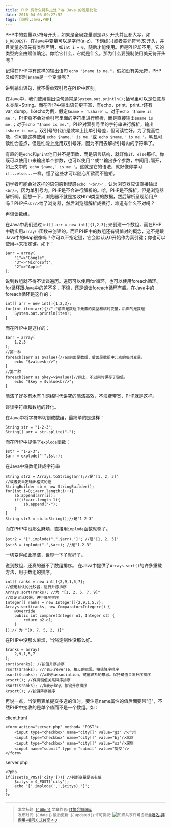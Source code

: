 ```yaml
---
title: PHP 有什么特殊之处？与 Java 的浅层比较
date: 2016-04-03 09:27:52
tags: [编程,Java,PHP]
---
```


PHP中的变量以`$`符号开头，如果是全局变量则是以`$_`开头并且都大写，如`$_REQUEST`。在Java中变量可以是字母(a-z)、下划线(-)或者美元符号($)开头，并且变量必须先有类型声明，如`int i = 0`，随后才能使用。但是PHP却不用，它的类型完全由赋值确定。你给它什么，它就是什么。那为什么要强制使用美元符开头呢？

<!--more-->

记得在PHP中有这样的输出语句 `echo "$name is me."`，假如没有美元符，PHP又如何识别`$name`是一个变量呢？

讲到输出语句，就不得单双引号在PHP中区别。

在Java中，我们使用输出语句通常是`System.out.println();`括号里可以是任意基本类型+String。而在PHP中输出语句更丰富，有echo，print，print_r还有var_dump。以echo为例，假定`$name = 'Lshare';`。对于`echo '$name is me.'`，PHP将不会对单引号里面的字符串进行解析，而是直接输出`$name is me.`；对于`echo "$name is me."`，PHP对双引号里的字符串进行解析，输出`Lshare is me.`。双引号的代价是效率上比单引号差，但可读性好。为了提高性能，你可能这样使用 `echo $name.' is me.'`或` echo $name,' is me.'`，明显可读性会差点，但是性能上比用双引号好，因为不用去解析引号内的字符串了。

有趣的是`echo`和`print`他们并不是函数，而是语言结构，就好像`if`、`else`那样。你既可以使用`()`来输出单个参数，也可以使用`''`或`""`输出多个参数，中间用`,`隔开，如上文中的` echo $name,' is me.'`。这就是它的语法，就好像你学习`if...else...`一样，懂了这些才可以随心所欲而不逾矩。

初学者可能会对这样的语句感到疑惑`echo '<br/>'`，认为浏览器应该直接输出`<br/>`，因为单引号内，PHP是不会进行解析的。哈，PHP是不解析，但是浏览器解析啊。回想一下，浏览器不就是接收Html类型的数据，然后解析呈现给用户吗？PHP把`<br/>`给了浏览器，然后浏览器解析成换行，难道有什么不对吗？

再谈谈数组。

在Java中我们通过`int[] arr = new int[]{1,2,3};`来创建一个数组，而在PHP中确实用`array()`函数来创建的。而且PHP中的数组还有键值对的概念，这不是跟Java中的Map很像吗？你可以不指定键，它会默认从0开始作为索引键；你也可以使用`=>`来指定键。如下：

```
$arr = array( 
    "1"=>"Google",
    "3"=>"Microsoft",
    "2"=>"Apple"
);
```

说到数组就不得不谈谈遍历。遍历可以使用for循环，也可以使用foreach循环。for循环跟Java中的差不多，不谈，还是谈谈foreach循环有趣。在Java中的foreach循环是这样的：

```
int[] arr = new int[]{1,2,3};
for(int item:arr){//":"前面是数组中元素的类型和临时变量，后面的是数组
    System.out.println(item);
}
```

而在PHP中是这样的：

```
$arr = array(
    1,2,3
);
//第一种
foreach($arr as $value){//as前面是数组，后面是数组中元素的临时变量。
    echo "$value<br/>";
}
//第二种
foreach($arr as $key=>$value){//同上，不过同时保存了键值。
    echo "$key = $value<br/>";
}
```

简洁了好多有木有？网络时代讲究的简洁高效，不浪费带宽，PHP就是这样。


谈谈字符串和数组的转化。

在Java中将字符串切割成数组，最简单的是这样：

```
String str = "1-2-3";
String[] arr = str.splite("-");
```

而在PHP中提供了`explode`函数：

```
$str = "1-2-3"; 
$arr = explode("-",$str);
```

在Java中将数组转成字符串

```
String str2 = Arrays.toString(arr);//是"[1, 2, 3]"
//或者要自定输出格式的话
StringBuilder sb = new StringBuilder();
for(int i=0;i<arr.length;i++){
	sb.append(arr[i]);
	if(i!=arr.length-1){
		sb.append("-");
	}
}
String str3 = sb.toString();//是"1-2-3"
```

而在PHP中没那么麻烦，直接用`implode`函数就够了。

```
$str2 = '['.implode(",",$arr).']'; //是"[1, 2, 3]"
$str3 = implode("-",$arr); //是"1-2-3"
```

一切变得如此简洁，世界一下子就好了。

说到数组，还真的避不了数组排序。
在Java中提供了`Arrays.sort()`的许多重载方法，用于数组的排序。

```
int[] ranks = new int[]{2,9,1,5,7};
//使用默认的比较器，进行升序排序
Arrays.sort(ranks); //为 "[1, 2, 5, 7, 9]"
//自定义比较器，进行降序排序
Integer[] ranks = new Integer[]{2,9,1,5,7};
Arrays.sort(ranks, new Comparator<Integer>() {
	@Override
	public int compare(Integer o1, Integer o2) {
		return o2-o1;
	}
});// 为 "[9, 7, 5, 2, 1]"
```

在PHP中没那么麻烦，当然定制性没那么好。

```
$ranks = array(
    2,9,1,5,7
);
sort($ranks); //按值升序排序
rsort($ranks); //r表示reverse，相反的意思。按值降序排序
asort($ranks); //a表示association，键值联系的意思。保持键值关系升序排序
arsort(); //保持键值关系降序排序
ksort($ranks); //k表示key，按键升序排序
krsort(); //按键降序排序
```

再说一点，当使用表单提交多选的值时，要注意name属性的值后面要带"[]"，不然PHP中接收的是单个值而不是一个数组。如：

client.html
```
<form action="server.php" method= "POST">
    <input type="checkbox" name="city[]" value="gz" />广州
    <input type="checkbox" name="city[]" value="bj"/>北京
    <input type="checkbox" name="city[]" value="sz"/>深圳
    <input name="submit" type = "submit" value="提交"/>
</form>
```
server.php

```
<?php
if(isset($_POST['city'])){ //判断变量是否有值
    $citys = $_POST['city'];
    echo '['.implode(',',$citys).']'; 
}
?>
```

----------------

><span style="font-size:12px">本文标题: <a href="{{ permalink }}">{{ title }}</a>
文章作者: <a href="http://itxiehui.github.io/">IT协会知识库</a>  
发布时间: {{ date }}
最后更新: {{ updated }}
许可协议: <img alt="知识共享许可协议" style="border-width:0" src="https://i.creativecommons.org/l/by-nc-sa/4.0/80x15.png" /><a rel="license" href="http://creativecommons.org/licenses/by-nc-sa/4.0/">©署名-非商用-相同方式共享 4.0</a></span>